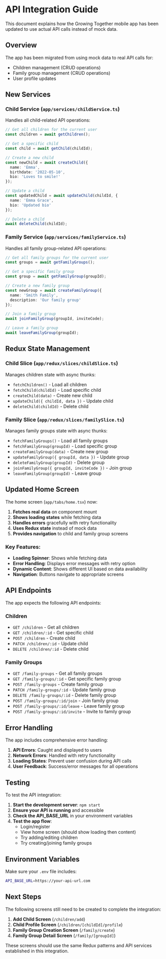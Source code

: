 # API Integration Guide

This document explains how the Growing Together mobile app has been updated to use actual API calls instead of mock data.

## Overview

The app has been migrated from using mock data to real API calls for:
- Children management (CRUD operations)
- Family group management (CRUD operations)
- User profile updates

## New Services

### Child Service (`app/services/childService.ts`)

Handles all child-related API operations:

```typescript
// Get all children for the current user
const children = await getChildren();

// Get a specific child
const child = await getChild(childId);

// Create a new child
const newChild = await createChild({
  name: 'Emma',
  birthdate: '2022-05-10',
  bio: 'Loves to smile!'
});

// Update a child
const updatedChild = await updateChild(childId, {
  name: 'Emma Grace',
  bio: 'Updated bio'
});

// Delete a child
await deleteChild(childId);
```

### Family Service (`app/services/familyService.ts`)

Handles all family group-related API operations:

```typescript
// Get all family groups for the current user
const groups = await getFamilyGroups();

// Get a specific family group
const group = await getFamilyGroup(groupId);

// Create a new family group
const newGroup = await createFamilyGroup({
  name: 'Smith Family',
  description: 'Our family group'
});

// Join a family group
await joinFamilyGroup(groupId, inviteCode);

// Leave a family group
await leaveFamilyGroup(groupId);
```

## Redux State Management

### Child Slice (`app/redux/slices/childSlice.ts`)

Manages children state with async thunks:

- `fetchChildren()` - Load all children
- `fetchChild(childId)` - Load specific child
- `createChild(data)` - Create new child
- `updateChild({ childId, data })` - Update child
- `deleteChild(childId)` - Delete child

### Family Slice (`app/redux/slices/familySlice.ts`)

Manages family groups state with async thunks:

- `fetchFamilyGroups()` - Load all family groups
- `fetchFamilyGroup(groupId)` - Load specific group
- `createFamilyGroup(data)` - Create new group
- `updateFamilyGroup({ groupId, data })` - Update group
- `deleteFamilyGroup(groupId)` - Delete group
- `joinFamilyGroup({ groupId, inviteCode })` - Join group
- `leaveFamilyGroup(groupId)` - Leave group

## Updated Home Screen

The home screen (`app/tabs/home.tsx`) now:

1. **Fetches real data** on component mount
2. **Shows loading states** while fetching data
3. **Handles errors** gracefully with retry functionality
4. **Uses Redux state** instead of mock data
5. **Provides navigation** to child and family group screens

### Key Features:

- **Loading Spinner**: Shows while fetching data
- **Error Handling**: Displays error messages with retry option
- **Dynamic Content**: Shows different UI based on data availability
- **Navigation**: Buttons navigate to appropriate screens

## API Endpoints

The app expects the following API endpoints:

### Children
- `GET /children` - Get all children
- `GET /children/:id` - Get specific child
- `POST /children` - Create child
- `PATCH /children/:id` - Update child
- `DELETE /children/:id` - Delete child

### Family Groups
- `GET /family-groups` - Get all family groups
- `GET /family-groups/:id` - Get specific family group
- `POST /family-groups` - Create family group
- `PATCH /family-groups/:id` - Update family group
- `DELETE /family-groups/:id` - Delete family group
- `POST /family-groups/:id/join` - Join family group
- `POST /family-groups/:id/leave` - Leave family group
- `POST /family-groups/:id/invite` - Invite to family group

## Error Handling

The app includes comprehensive error handling:

1. **API Errors**: Caught and displayed to users
2. **Network Errors**: Handled with retry functionality
3. **Loading States**: Prevent user confusion during API calls
4. **User Feedback**: Success/error messages for all operations

## Testing

To test the API integration:

1. **Start the development server**: `npm start`
2. **Ensure your API is running** and accessible
3. **Check the API_BASE_URL** in your environment variables
4. **Test the app flow**:
   - Login/register
   - View home screen (should show loading then content)
   - Try adding/editing children
   - Try creating/joining family groups

## Environment Variables

Make sure your `.env` file includes:

```bash
API_BASE_URL=https://your-api-url.com
```

## Next Steps

The following screens still need to be created to complete the integration:

1. **Add Child Screen** (`/children/add`)
2. **Child Profile Screen** (`/children/[childId]/profile`)
3. **Family Group Creation Screen** (`/family/create`)
4. **Family Group Detail Screen** (`/family/[groupId]`)

These screens should use the same Redux patterns and API services established in this integration. 